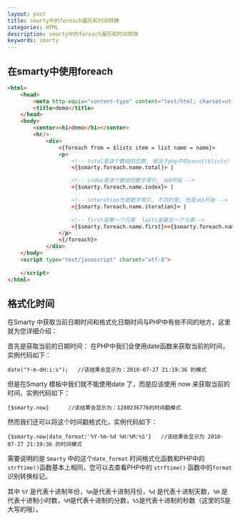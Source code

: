```yaml
---
layout: post
title: smarty中的foreach遍历和时间转换
categories: HTML
description: smarty中的foreach遍历和时间转换
keywords: smarty
---
```


## 在smarty中使用foreach

```html
<html>
    <head>
        <meta http-equiv="content-type" content="text/html; charset=utf-8">
        <title>demo</title>
    </head>
    <body>
     	<center><h1>demo</h1></center>
     	<hr/>
			<div>
				<{foreach from = $lists item = list name = name}>
				<p>
					<!-- total是这个数组的总数, 相当于php中的count($lists) -->
					<{$smarty.foreach.name.total}> | 

					<!-- index是这个数组的数字索引, 从0开始 -->
					<{$smarty.foreach.name.index}> | 

					<!-- interation也是数字索引, 不同的是, 他是从1开始 -->
					<{$smarty.foreach.name.iteration}> | 
					
					<!-- first是第一个元素  lasts是最后一个元素-->
					<{$smarty.foreach.name.first}><{$smarty.foreach.name.last}>
				</p>
				<{/foreach}>
			</div>
    </body>
    <script type="text/javascript" charset="utf-8">
		
	</script>
</html>
```

## 格式化时间

在Smarty 中获取当前日期时间和格式化日期时间与PHP中有些不同的地方，这里就为您详细介绍：

首先是获取当前的日期时间：
在PHP中我们会使用date函数来获取当前的时间，实例代码如下：

```
date("Y-m-dH:i:s");   //该结果会显示为：2010-07-27 21:19:36 的模式
```

但是在Smarty 模板中我们就不能使用date 了，而是应该使用 now 来获取当前的时间，实例代码如下：

```
{$smarty.now}      //该结果会显示为：1280236776的时间戳模式
```

然而我们还可以将这个时间戳格式化，实例代码如下：

```
{$smarty.now|date_format:'%Y-%m-%d %H:%M:%S'}   //该结果会显示为 2010-07-27 21:19:36 的时间模式
```

需要说明的是 `Smarty` 中的这个`date_format` 时间格式化函数和PHP中的 `strftime()`函数基本上相同，您可以去查看PHP中的 `strftime()` 函数中的`format` 识别转换标记。

其中 `%Y` 是代表十进制年份，`%m`是代表十进制月份，`%d` 是代表十进制天数，`%H` 是代表十进制小时数，`%M`是代表十进制的分数，`%S`是代表十进制的秒数（这里的S是大写的哦）。  



